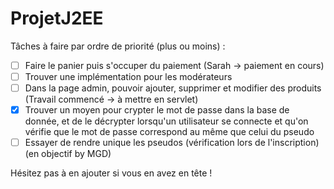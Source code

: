 ﻿# ProjetJ2EE

Tâches à faire par ordre de priorité (plus ou moins) : 

- [ ] Faire le panier puis s'occuper du paiement (Sarah -> paiement en cours)
- [ ] Trouver une implémentation pour les modérateurs
- [ ] Dans la page admin, pouvoir ajouter, supprimer et modifier des produits (Travail commencé -> à mettre en servlet)
- [X] Trouver un moyen pour crypter le mot de passe dans la base de donnée, et de le décrypter lorsqu'un utilisateur se connecte et qu'on vérifie que le mot de passe correspond au même que celui du pseudo 
- [ ] Essayer de rendre unique les pseudos (vérification lors de l'inscription) (en objectif by MGD)

Hésitez pas à en ajouter si vous en avez en tête !
